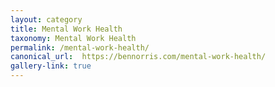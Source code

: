 ```yaml
---
layout: category
title: Mental Work Health
taxonomy: Mental Work Health
permalink: /mental-work-health/
canonical_url:  https://bennorris.com/mental-work-health/
gallery-link: true
---
```

